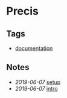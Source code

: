 # Precis

## Tags

- [documentation](./documentation)

## Notes

- *2019-06-07* [setup](./setup)
- *2019-06-07* [intro](./intro)
